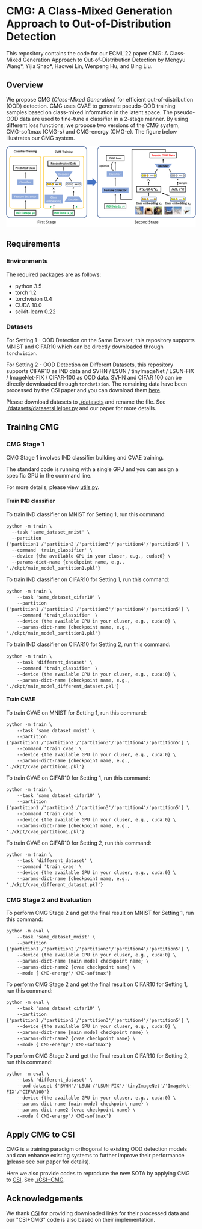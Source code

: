 # CMG: A Class-Mixed Generation Approach to Out-of-Distribution Detection

This repository contains the code for our ECML'22 paper CMG: A Class-Mixed Generation Approach to Out-of-Distribution
Detection by Mengyu Wang*, Yijia Shao*, Haowei Lin, Wenpeng Hu, and Bing Liu.

## Overview

We propose CMG (*Class-Mixed Generation*) for efficient out-of-distribution (OOD) detection. CMG uses CVAE to generate
pseudo-OOD training samples based on class-mixed information in the latent space. The pseudo-OOD data are used to
fine-tune a classifier in a 2-stage manner. By using different loss functions, we propose two versions of the CMG
system, CMG-softmax (CMG-s) and CMG-energy (CMG-e). The figure below illustrates our CMG system.

<img src="figure/model.png" alt="model" width="600" />

## Requirements

### Environments

The required packages are as follows:

- python 3.5
- torch 1.2
- torchvision 0.4
- CUDA 10.0
- scikit-learn 0.22

### Datasets

For Setting 1 - OOD Detection on the Same Dataset, this repository supports MNIST and CIFAR10 which can be directly
downloaded through `torchvision`.

For Setting 2 - OOD Detection on Different Datasets, this repository supports CIFAR10 as IND data and SVHN / LSUN /
tinyImageNet / LSUN-FIX / ImageNet-FIX / CIFAR-100 as OOD data. SVHN and CIFAR 100 can be directly downloaded
through `torchvision`. The remaining data have been processed by the CSI paper and you can download
them [here](https://github.com/alinlab/CSI).

Please download datasets to [./datasets](./datasets) and rename the file. See [./datasets/datasetsHelper.py](./datasets/datasetsHelper.py) and our paper for more details.

## Training CMG

### CMG Stage 1

CMG Stage 1 involves IND classifier building and CVAE training.

The standard code is running with a single GPU and you can assign a specific GPU in the command line.

For more details, please view [utils.py](./utils.py).

#### Train IND classifier

To train IND classifier on MNIST for Setting 1, run this command:

```
python -m train \
  --task 'same_dataset_mnist' \
  --partition {'partition1'/'partition2'/'partition3'/'partition4'/'partition5'} \
  --command 'train_classifier' \
  --device {the available GPU in your cluser, e.g., cuda:0} \
  --params-dict-name {checkpoint name, e.g., './ckpt/main_model_partition1.pkl'}
```

To train IND classifier on CIFAR10 for Setting 1, run this command:

```
python -m train \
    --task 'same_dataset_cifar10' \
    --partition {'partition1'/'partition2'/'partition3'/'partition4'/'partition5'} \
    --command 'train_classifier' \
    --device {the available GPU in your cluser, e.g., cuda:0} \
    --params-dict-name {checkpoint name, e.g., './ckpt/main_model_partition1.pkl'}
```

To train IND classifier on CIFAR10 for Setting 2, run this command:

```
python -m train \
    --task 'different_dataset' \
    --command 'train_classifier' \
    --device {the available GPU in your cluser, e.g., cuda:0} \
    --params-dict-name {checkpoint name, e.g., './ckpt/main_model_different_dataset.pkl'}
```

#### Train CVAE

To train CVAE on MNIST for Setting 1, run this command:

```
python -m train \
    --task 'same_dataset_mnist' \
    --partition {'partition1'/'partition2'/'partition3'/'partition4'/'partition5'} \
    --command 'train_cvae' \
    --device {the available GPU in your cluser, e.g., cuda:0} \
    --params-dict-name {checkpoint name, e.g., './ckpt/cvae_partition1.pkl'}
```

To train CVAE on CIFAR10 for Setting 1, run this command:

```
python -m train \
    --task 'same_dataset_cifar10' \
    --partition {'partition1'/'partition2'/'partition3'/'partition4'/'partition5'} \
    --command 'train_cvae' \
    --device {the available GPU in your cluser, e.g., cuda:0} \
    --params-dict-name {checkpoint name, e.g., './ckpt/cvae_partition1.pkl'}
```

To train CVAE on CIFAR10 for Setting 2, run this command:

```
python -m train \
    --task 'different_dataset' \
    --command 'train_cvae' \
    --device {the available GPU in your cluser, e.g., cuda:0} \
    --params-dict-name {checkpoint name, e.g., './ckpt/cvae_different_dataset.pkl'}
```


### CMG Stage 2 and Evaluation

To perform CMG Stage 2 and get the final result on MNIST for Setting 1, run this command:

```
python -m eval \
    --task 'same_dataset_mnist' \
    --partition {'partition1'/'partition2'/'partition3'/'partition4'/'partition5'} \
    --device {the available GPU in your cluser, e.g., cuda:0} \
    --params-dict-name {main model checkpoint name} \
    --params-dict-name2 {cvae checkpoint name} \
    --mode {'CMG-energy'/'CMG-softmax'}
```

To perform CMG Stage 2 and get the final result on CIFAR10 for Setting 1, run this command:

```
python -m eval \
    --task 'same_dataset_cifar10' \
    --partition {'partition1'/'partition2'/'partition3'/'partition4'/'partition5'} \
    --device {the available GPU in your cluser, e.g., cuda:0} \
    --params-dict-name {main model checkpoint name} \
    --params-dict-name2 {cvae checkpoint name} \
    --mode {'CMG-energy'/'CMG-softmax'}
```

To perform CMG Stage 2 and get the final result on CIFAR10 for Setting 2, run this command:

```
python -m eval \
    --task 'different_dataset' \
    --ood-dataset {'SVHN'/'LSUN'/'LSUN-FIX'/'tinyImageNet'/'ImageNet-FIX'/'CIFAR100'}
    --device {the available GPU in your cluser, e.g., cuda:0} \
    --params-dict-name {main model checkpoint name} \
    --params-dict-name2 {cvae checkpoint name} \
    --mode {'CMG-energy'/'CMG-softmax'}
```

## Apply CMG to CSI

CMG is a training paradigm orthogonal to existing OOD detection models and can enhance existing systems to further
improve their performance (please see our paper for details).

Here we also provide codes to reproduce the new SOTA by applying CMG to [CSI](https://github.com/alinlab/CSI).
See [./CSI+CMG](./CSI+CMG).

## Acknowledgements

We thank [CSI](https://github.com/alinlab/CSI) for providing downloaded links for their processed data and our "CSI+CMG"
code is also based on their implementation.